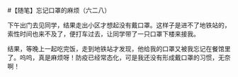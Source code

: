 #【随笔】忘记口罩的麻烦（六二八）

下午出门去见同学，结果走出小区才想起没有戴口罩。这样子是进不了地铁站的，索性时间也来不及了，便打车过去，让同学带了一只口罩下楼来接我。

结果，等晚上一起吃完饭，走到地铁站才发现，他给我的口罩又被我忘记在餐馆里了。呜呜，真是麻烦呀！防疫已经常态化，可是我还没有形成戴口罩的习惯，无奈啊！